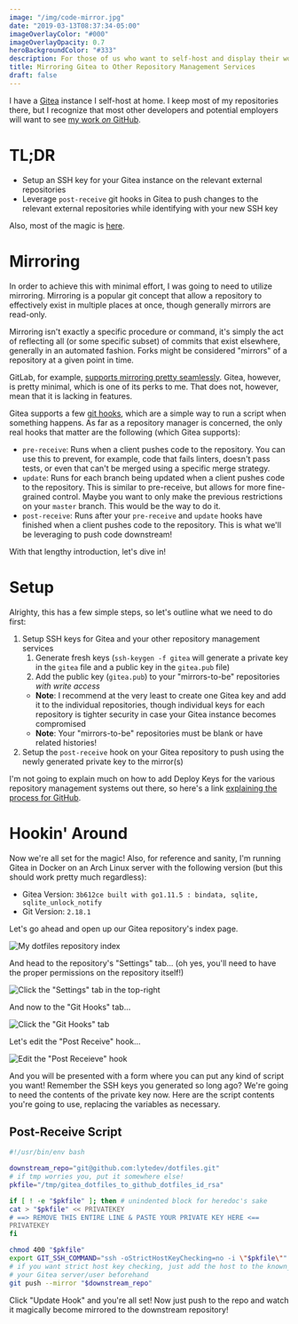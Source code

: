 ```yaml
---
image: "/img/code-mirror.jpg"
date: "2019-03-13T08:37:34-05:00"
imageOverlayColor: "#000"
imageOverlayOpacity: 0.7
heroBackgroundColor: "#333"
description: For those of us who want to self-host and display their work in a "socially expectable" manner.
title: Mirroring Gitea to Other Repository Management Services
draft: false
---
```


I have a [Gitea][gitea] instance I self-host at home. I keep most of my
repositories there, but I recognize that most other developers and potential
employers will want to see [my work *on* GitHub][me-on-github].

<!--more-->

# TL;DR

+ Setup an SSH key for your Gitea instance on the relevant external repositories
+ Leverage `post-receive` git hooks in Gitea to push changes to the relevant
		external repositories while identifying with your new SSH key

Also, most of the magic is [here](#post-receive-script).

# Mirroring

In order to achieve this with minimal effort, I was going to need to utilize
mirroring. Mirroring is a popular git concept that allow a repository to
effectively exist in multiple places at once, though generally mirrors are
read-only.

Mirroring isn't exactly a specific procedure or command, it's simply the act of
reflecting all (or some specific subset) of commits that exist elsewhere,
generally in an automated fashion. Forks might be considered "mirrors" of
a repository at a given point in time.

GitLab, for example, [supports mirroring pretty seamlessly][0]. Gitea, however,
is pretty minimal, which is one of its perks to me. That does not, however, mean
that it is lacking in features.

Gitea supports a few [git hooks][1], which are a simple way to run a script when
something happens. As far as a repository manager is concerned, the only real
hooks that matter are the following (which Gitea supports):

+ `pre-receive`: Runs when a client pushes code to the repository. You can use
		this to prevent, for example, code that fails linters, doesn't pass tests,
		or even that can't be merged using a specific merge strategy.
+ `update`: Runs for each branch being updated when a client pushes code to the
		repository. This is similar to pre-receive, but allows for more fine-grained
		control. Maybe you want to only make the previous restrictions on your
		`master` branch. This would be the way to do it.
+ `post-receive`: Runs after your `pre-receive` and `update` hooks have finished
		when a client pushes code to the repository. This is what we'll be
		leveraging to push code downstream!

With that lengthy introduction, let's dive in!

# Setup

Alrighty, this has a few simple steps, so let's outline what we need to do
first:

1. Setup SSH keys for Gitea and your other repository management services
	1. Generate fresh keys (`ssh-keygen -f gitea` will generate a private key in
		 the `gitea` file and a public key in the `gitea.pub` file)
	2. Add the public key (`gitea.pub`) to your "mirrors-to-be" repositories *with
		 write access*
	+ **Note**: I recommend at the very least to create one Gitea key and add it
		to the individual repositories, though individual keys for each repository
		is tighter security in case your Gitea instance becomes compromised
	+ **Note**: Your "mirrors-to-be" repositories must be blank or have related
		histories!
2. Setup the `post-receive` hook on your Gitea repository to push using the
 	newly generated private key to the mirror(s)

I'm not going to explain much on how to add Deploy Keys for the various
repository management systems out there, so here's a link [explaining the process
for GitHub][2].

# Hookin' Around

Now we're all set for the magic! Also, for reference and sanity, I'm running
Gitea in Docker on an Arch Linux server with the following version (but this
should work pretty much regardless):

+ Gitea Version: `3b612ce built with go1.11.5 : bindata, sqlite,
		sqlite_unlock_notify`
+ Git Version: `2.18.1`

Let's go ahead and open up our Gitea repository's index page.

![My dotfiles repository index](/img/scrots/gitea-mirroring/repo-index.png)

And head to the repository's "Settings" tab... (oh yes, you'll need to have the proper permissions on
the repository itself!)

![Click the "Settings" tab in the
top-right](/img/scrots/gitea-mirroring/repo-index-hl-settings.png)

And now to the "Git Hooks" tab...

![Click the "Git Hooks"
tab](/img/scrots/gitea-mirroring/repo-settings-hl-git-hooks.png)

Let's edit the "Post Receive" hook...

![Edit the "Post Receieve"
hook](/img/scrots/gitea-mirroring/repo-hooks-hl-post-receive-edit.png)

And you will be presented with a form where you can put any kind of script you
want! Remember the SSH keys you generated so long ago? We're going to need the
contents of the private key now. Here are the script contents you're going to
use, replacing the variables as necessary.

## Post-Receive Script

```bash
#!/usr/bin/env bash

downstream_repo="git@github.com:lytedev/dotfiles.git"
# if tmp worries you, put it somewhere else!
pkfile="/tmp/gitea_dotfiles_to_github_dotfiles_id_rsa"

if [ ! -e "$pkfile" ]; then # unindented block for heredoc's sake
cat > "$pkfile" << PRIVATEKEY
# ==> REMOVE THIS ENTIRE LINE & PASTE YOUR PRIVATE KEY HERE <==
PRIVATEKEY
fi

chmod 400 "$pkfile"
export GIT_SSH_COMMAND="ssh -oStrictHostKeyChecking=no -i \"$pkfile\""
# if you want strict host key checking, just add the host to the known_hosts for
# your Gitea server/user beforehand
git push --mirror "$downstream_repo"
```

Click "Update Hook" and you're all set! Now just push to the repo and watch it
magically become mirrored to the downstream repository!

[me-on-github]: https://github.com/lytedev
[gitea]: https://gitea.io/en-us/
[0]: https://docs.gitlab.com/ee/workflow/repository_mirroring.html
[1]: https://git-scm.com/book/en/v2/Customizing-Git-Git-Hooks
[2]: https://developer.github.com/v3/guides/managing-deploy-keys/#deploy-keys
